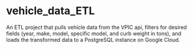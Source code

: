 # vehicle_data_ETL
An ETL project that pulls vehicle data from the VPIC api, filters for desired fields (year, make, model, specific model, and curb weight in tons),  and loads the transformed data  to a PostgreSQL instance on Google Cloud. 
